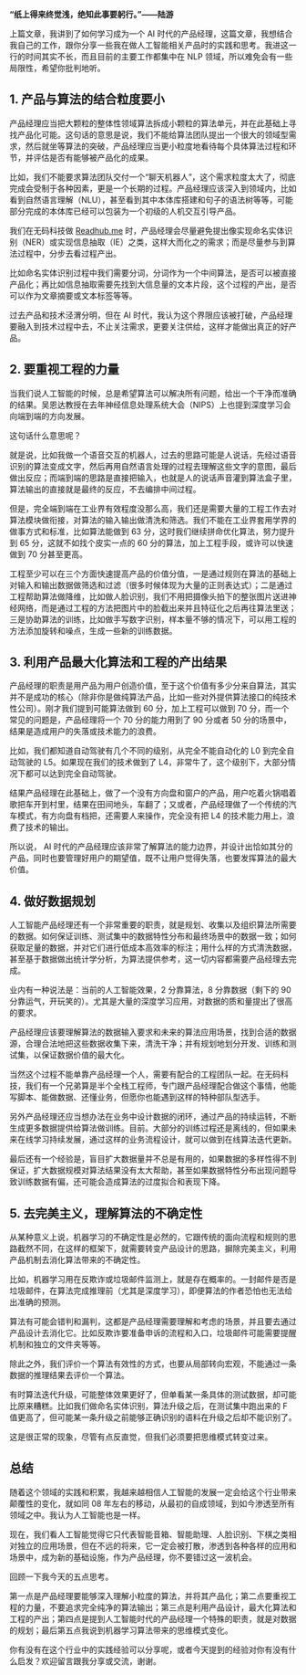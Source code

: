**“纸上得来终觉浅，绝知此事要躬行。”——陆游**

上篇文章，我讲到了如何学习成为一个 AI 时代的产品经理，这篇文章，我想结合我自己的工作，跟你分享一些我在做人工智能相关产品时的实践和思考。我进这一行的时间其实不长，而且目前的主要工作都集中在 NLP 领域，所以难免会有一些局限性，希望你批判地听。

## 1\. 产品与算法的结合粒度要小

产品经理应当把大颗粒的整体性领域算法拆成小颗粒的算法单元，并在此基础上寻找产品化可能。这句话的意思是说，我们不能给算法团队提出一个很大的领域型需求，然后就坐等算法的突破，产品经理应当更小粒度地看待每个具体算法过程和环节，并评估是否有能够被产品化的成果。

比如，我们不能要求算法团队交付一个“聊天机器人”，这个需求粒度太大了，彻底完成会受制于各种因素，更是一个长期的过程。产品经理应该深入到领域内，比如看到自然语言理解（NLU），甚至看到其中本体库搭建和句子的语法树等等，可能部分完成的本体库已经可以包装为一个初级的人机交互引导产品。

我们在无码科技做 [Readhub.me](http://Readhub.me) 时，产品经理会尽量避免提出像实现命名实体识别（NER）或实现信息抽取（IE）之类，这样大而化之的需求；而是尽量参与到算法过程中，分步去看过程产出。

比如命名实体识别过程中我们需要分词，分词作为一个中间算法，是否可以被直接产品化；再比如信息抽取需要先找到大信息量的文本片段，这个过程的产出，是否可以作为文章摘要或文本标签等等。

过去产品和技术泾渭分明，但在 AI 时代，我认为这个界限应该被打破，产品经理要融入到技术过程中去，不止关注需求，更要关注供给，这样才能做出真正的好产品。

## 2\. 要重视工程的力量

当我们说人工智能的时候，总是希望算法可以解决所有问题，给出一个干净而准确的结果。吴恩达教授在去年神经信息处理系统大会（NIPS）上也提到深度学习会向端到端的方向发展。

这句话什么意思呢？

就是说，比如我做一个语音交互的机器人，过去的思路可能是人说话，先经过语音识别的算法变成文字，然后再用自然语言处理的过程去理解这些文字的意图，最后做出反应；而端到端的思路是直接把输入，也就是人的说话声音灌到算法盒子里，算法输出的直接就是最终的反应，不去编排中间过程。

但是，完全端到端在工业界有效程度没那么高，我们还是需要大量的工程工作去对算法模块做衔接，对算法的输入输出做清洗和筛选。我们不能在工业界套用学界的做事方式和标准，比如算法能做到 63 分，这时我们继续拼命优化算法，努力提升到 65 分，这就不如找个皮实一点的 60 分的算法，加上工程手段，或许可以快速做到 70 分甚至更高。

工程至少可以在三个方面快速提高产品的价值分值，一是通过规则在算法的基础上对输入和输出数据做筛选和过滤（很多时候体现为大量的正则表达式）；二是通过工程帮助算法做降维，比如做人脸识别，我们不用把摄像头拍下的整张图片送进神经网络，而是通过工程的方法把图片中的脸截出来并且特征化之后再往算法里送；三是协助算法的训练，比如做手写数字识别，样本量不够的情况下，可以用工程的方法添加旋转和噪点，生成一些新的训练数据。

## 3\. 利用产品最大化算法和工程的产出结果

产品经理的职责是用产品为用户创造价值，至于这个价值有多少分来自算法，其实并不是成功的核心（除非你是做纯算法产品，比如一些对外提供算法接口的纯技术性公司）。刚才我们提到可能算法做到 60 分，加上工程可以做到 70 分，而一个常见的问题是，产品经理将一个 70 分的能力用到了 90 分或者 50 分的场景中，结果是造成用户的失落或技术能力的浪费。

比如，我们都知道自动驾驶有几个不同的级别，从完全不能自动化的 L0 到完全自动驾驶的 L5。如果现在我们的技术做到了 L4，非常牛了，这个级别下，大部分情况下都可以达到完全自动驾驶。

结果产品经理在此基础上，做了一个没有方向盘和窗户的产品，用户吃着火锅唱着歌把车开到村里，结果在田间地头，车翻了；又或者，产品经理做了一个传统的汽车模式，有方向盘有档把，还需要人来操作，完全没有把 L4 的技术能力用上，浪费了技术的输出。

所以说， AI 时代的产品经理应该非常了解算法的能力边界，并设计出恰如其分的产品，同时也要管理好用户的期望值，既不让用户觉得失落，也要发挥算法的最大价值。

## 4\. 做好数据规划

人工智能产品经理还有一个非常重要的职责，就是规划、收集以及组织算法所需要的数据。如何保证训练、测试集中的数据特性分布和最终场景中的数据一致；如何获取足量的数据，并对它们进行低成本高效率的标注；用什么样的方式清洗数据，甚至基于数据做出统计学分析，为算法提供参考，这一切内容都需要产品经理去完成。

业内有一种说法是：当前的人工智能效果，2 分靠算法，8 分靠数据（剩下的 90 分靠运气，开玩笑的）。尤其是大量的深度学习应用，对数据的质和量提出了很高的要求。

产品经理应该要理解算法的数据输入要求和未来的算法应用场景，找到合适的数据源，合理合法地把这些数据收集下来，清洗干净；并有规划地划分开发、训练和测试集，以保证数据价值的最大化。

当然这个过程不能单靠产品经理一个人，需要有配合的工程团队一起。在无码科技，我们有一个兄弟算是半个全栈工程师，专门跟产品经理配合做这个事情，他能写脚本、能做数据、还懂业务，但愿你也能遇到这样的特种部队型选手。

另外产品经理还应当想办法在业务中设计数据的闭环，通过产品的持续运转，不断生成更多数据提供给算法做训练。目前。大部分的训练过程还是离线的，但如果未来在线学习持续发展，通过这样的业务流程设计，就可以做到在线算法迭代更新。

最后还有一个经验是，盲目扩大数据量并不总是有用的，如果数据的多样性得不到保证，扩大数据规模对算法结果没有太大帮助，甚至如果数据特性分布出现问题导致训练数据有偏，还可能会造成算法的过度拟合和表现下降。

## 5\. 去完美主义，理解算法的不确定性

从某种意义上说，机器学习的不确定性是必然的，它跟传统的面向流程和规则的思路截然不同，在这样的框架下，就需要转变产品设计的思路，摒除完美主义，利用产品机制去消化算法带来的不确定性。

比如，机器学习用在反欺诈或垃圾邮件监测上，就是存在概率的。一封邮件是否是垃圾邮件，在算法完成推理前（尤其是深度学习），即便算法的作者恐怕也无法给出准确的预测。

算法有可能会错判和漏判，这都是产品经理需要理解和考虑的场景，并且要去通过产品设计去消化它。比如反欺诈要准备申诉的流程和入口，垃圾邮件可能需要提醒机制和独立的文件夹等等。

除此之外，我们评价一个算法有效性的方式，也要从局部转向宏观，不能通过一条数据的推理结果去评价一个算法。

有时算法迭代升级，可能整体效果更好了，但单看某一条具体的测试数据，却可能比原来糟糕。比如我们做命名实体识别，算法升级之后，在测试集中跑出来的 F 值更高了，但可能某一条升级之前能够正确识别的语料在升级之后却不能识别了。

这是很正常的现象，尽管有点反直觉，但我们必须要把思维模式转变过来。

## 总结

随着这个领域的实践和积累，我越来越相信人工智能的发展一定会给这个行业带来颠覆性的变化，就如同 08 年左右的移动，从最初的自成领域，到如今渗透至所有领域之中。我认为人工智能也是一样。

现在，我们看人工智能觉得它只代表智能音箱、智能助理、人脸识别、下棋之类相对独立的应用场景，但在不远的将来，它一定会被打散，渗透到各种各样的应用和场景中，成为新的基础设施，作为产品经理，你不要错过这一波机会。

回顾一下我今天的五点思考。

第一点是产品经理要能够深入理解小粒度的算法，并将其产品化；第二点要重视工程的力量，不要追求完全纯净的算法输出；第三点是利用产品设计，最大化算法和工程的产出；第四点是提到人工智能时代的产品经理一个特殊的职责，就是对数据的规划；最后第五点我说到机器学习算法带来的思维模式变化。

你有没有在这个行业中的实践经验可以分享呢，或者今天提到的经验对你有没有什么启发？欢迎留言跟我分享或交流，谢谢。